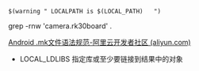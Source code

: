 ```
$(warning " LOCALPATH is $(LOCAL_PATH)   ")
```

grep -rnw 'camera.rk30board'  .

[Android .mk文件语法规范-阿里云开发者社区 (aliyun.com)](https://developer.aliyun.com/article/663534)

* LOCAL_LDLIBS 指定库或至少要链接到结果中的对象
